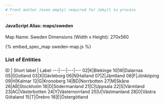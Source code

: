 ```yaml
---
# Front matter (even empty) required for Jekyll to process
---
```


#### JavaScript Alias: maps/sweden

Map Name: Sweden
Dimensions (Width x Height): 270x560



{% embed_spec_map sweden-map.js %}

### List of Entities

ID | Short label | Label
---|---|---|---
02|K|Blekinge
10|W|Dalarnas
05|I|Gotland
03|X|Gävleborg
06|N|Halland
07|Z|Jämtland
08|F|Jönköping
09|H|Kalmar
12|G|Kronoberg
14|BD|Norrbotten
27|M|Skåne
26|AB|Stockholm
18|D|Södermanland
21|C|Uppsala
22|S|Värmland
23|AC|Västerbotten
24|Y|Västernorrland
25|U|Västmanland
28|O|Västra Götaland
15|T|Örebro
16|E|Östergötland


